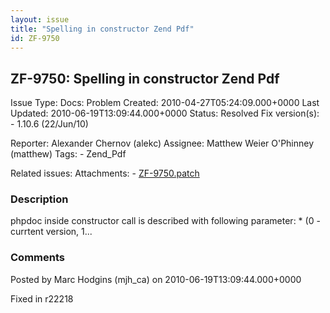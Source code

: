 ```yaml
---
layout: issue
title: "Spelling in constructor Zend Pdf"
id: ZF-9750
---
```


ZF-9750: Spelling in constructor Zend Pdf
-----------------------------------------

 Issue Type: Docs: Problem Created: 2010-04-27T05:24:09.000+0000 Last Updated: 2010-06-19T13:09:44.000+0000 Status: Resolved Fix version(s): - 1.10.6 (22/Jun/10)
 
 Reporter:  Alexander Chernov (alekc)  Assignee:  Matthew Weier O'Phinney (matthew)  Tags: - Zend\_Pdf
 
 Related issues: 
 Attachments: - [ZF-9750.patch](/issues/secure/attachment/13093/ZF-9750.patch)
 
### Description

phpdoc inside constructor call is described with following parameter: \* (0 - currtent version, 1...

 

 

### Comments

Posted by Marc Hodgins (mjh\_ca) on 2010-06-19T13:09:44.000+0000

Fixed in r22218

 

 